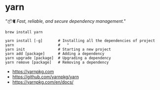 # yarn

_"📦🐈 Fast, reliable, and secure dependency management."_

```
brew install yarn

yarn install [-g]       # Installing all the dependencies of project
yarn                    #   "
yarn init               # Starting a new project
yarn add [package]      # Adding a dependency
yarn upgrade [package]  # Upgrading a dependency
yarn remove [package]   # Removing a dependency
```

* https://yarnpkg.com
* https://github.com/yarnpkg/yarn
* https://yarnpkg.com/en/docs/

